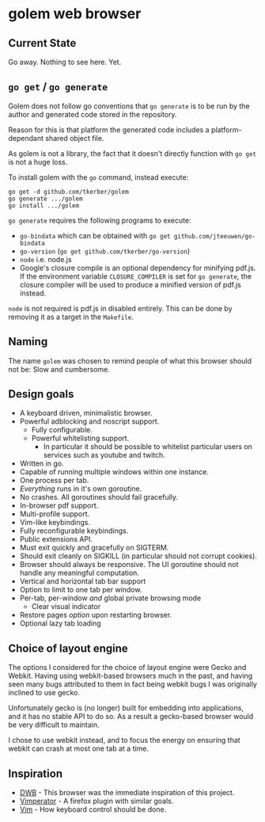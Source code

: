 # golem web browser

## Current State

Go away. Nothing to see here. Yet.

## `go get` / `go generate`

Golem does not follow go conventions that `go generate` is to be run by the
author and generated code stored in the repository.

Reason for this is that platform the generated code includes a platform-
dependant shared object file.

As golem is not a library, the fact that it doesn't directly function with
`go get` is not a huge loss.

To install golem with the `go` command, instead execute:

    go get -d github.com/tkerber/golem
    go generate .../golem
    go install .../golem

`go generate` requires the following programs to execute:

* `go-bindata` which can be obtained with `go get github.com/jteeuwen/go-bindata`
* `go-version` (`go get github.com/tkerber/go-version`)
* `node` i.e. node.js
* Google's closure compile is an optional dependency for minifying pdf.js.
  If the environment variable `CLOSURE_COMPILER` is set for `go generate`,
  the closure compiler will be used to produce a minified version of pdf.js
  instead.

`node` is not required is pdf.js in disabled entirely. This can be done by
removing it as a target in the `Makefile`.

## Naming

The name `golem` was chosen to remind people of what this browser should not
be: Slow and cumbersome.

## Design goals

* A keyboard driven, minimalistic browser.
* Powerful adblocking and noscript support.
  * Fully configurable.
  * Powerful whitelisting support.
    * In particular it should be possible to whitelist particular users
      on services such as youtube and twitch.
* Written in go.
* Capable of running multiple windows within one instance.
* One process per tab.
* *Everything* runs in it's own goroutine.
* No crashes. All goroutines should fail gracefully.
* In-browser pdf support.
* Multi-profile support.
* Vim-like keybindings.
* Fully reconfigurable keybindings.
* Public extensions API.
* Must exit quickly and gracefully on SIGTERM.
* Should exit cleanly on SIGKILL (in particular should not corrupt cookies).
* Browser should always be responsive. The UI goroutine should not handle
  any meaningful computation.
* Vertical and horizontal tab bar support
* Option to limit to one tab per window.
* Per-tab, per-window *and* global private browsing mode
  * Clear visual indicator
* Restore pages *option* upon restarting browser.
* Optional lazy tab loading

## Choice of layout engine

The options I considered for the choice of layout engine were Gecko and
Webkit. Having using webkit-based browsers much in the past, and having
seen many bugs attributed to them in fact being webkit bugs I was originally
inclined to use gecko.

Unfortunately gecko is (no longer) built for embedding into applications,
and it has no stable API to do so. As a result a gecko-based browser would
be very difficult to maintain.

I chose to use webkit instead, and to focus the energy on ensuring that
webkit can crash at most one tab at a time.

## Inspiration

* [DWB](http://portix.bitbucket.org/dwb/) - This browser was the immediate
  inspiration of this project.
* [Vimperator](http://www.vimperator.org/vimperator/) - A firefox plugin with
  similar goals.
* [Vim](http://www.vim.org/) - How keyboard control should be done.
